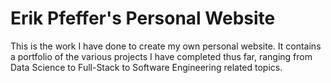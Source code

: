 # Erik Pfeffer's Personal Website

This is the work I have done to create my own personal website.
It contains a portfolio of the various projects I have completed thus far,
ranging from Data Science to Full-Stack to Software Engineering related topics.
